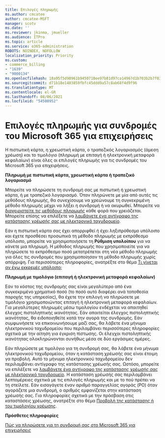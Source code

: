 ```yaml
---
title: Επιλογές πληρωμής
ms.author: cmcatee
author: cmcatee-MSFT
manager: scotv
ms.date: ''
ms.reviewer: jkinma, jmueller
ms.audience: ITPro
ms.topic: article
ms.service: o365-administration
ROBOTS: NOINDEX, NOFOLLOW
localization_priority: Priority
ms.custom:
- commerce_billing
- "1639"
- "9000134"
ms.openlocfilehash: 18a95f5d98961b9450718ee97b81d97ca14967d1b703b2b7f034d15e46f1a1bd
ms.sourcegitcommit: d71b18e1403859fbfc45ddd9a57c8ab68f4d9f96
ms.translationtype: MT
ms.contentlocale: el-GR
ms.lasthandoff: 08/06/2021
ms.locfileid: "54500952"
---
```

# <a name="payment-options-for-microsoft-365-for-business-subscriptions"></a>Επιλογές πληρωμής για συνδρομές του Microsoft 365 για επιχειρήσεις
  
Η πιστωτική κάρτα, η χρεωστική κάρτα, ο τραπεζικός λογαριασμός (άμεση χρέωση) και το τιμολόγιο (πληρωμή με επιταγή ή ηλεκτρονική μεταφορά κεφαλαίων) είναι όλες οι επιλογές πληρωμής για τις συνδρομές του Microsoft 365 για επιχειρήσεις.
  
**Πληρωμή με πιστωτική κάρτα, χρεωστική κάρτα ή τραπεζικό λογαριασμό**
  
Μπορείτε να πληρώσετε τη συνδρομή σας με πιστωτική ή χρεωστική κάρτα, ή με τραπεζικό λογαριασμό. Όταν πληρώνετε με μία από αυτές τις μεθόδους πληρωμής, θα συνεχίσουμε να χρεώνουμε τη συγκεκριμένη μέθοδο πληρωμής μέχρι να λήξει η συνδρομή ή να ακυρωθεί. Μπορείτε να [διαχειριστείτε τις μεθόδους πληρωμής](/microsoft-365/commerce/billing-and-payments/manage-payment-methods) κάθε φορά που χρειάζεται. Μπορείτε επίσης να επιλέξετε να [λαμβάνετε ένα αντίγραφο της κατάστασης χρέωσής σας με ηλεκτρονικό ταχυδρομείο](/microsoft-365/commerce/billing-and-payments/view-your-bill-or-invoice#receive-a-copy-of-your-billing-statement-in-email).

Εάν η πιστωτική κάρτα σας έχει απορριφθεί ή έχει ληξιπρόθεσμο υπόλοιπο και έχετε προσθέσει προσωπικά τη μέθοδο πληρωμής με εκπρόθεσμο υπόλοιπο, μπορείτε να χρησιμοποιήσετε τη **Ρύθμιση υπολοίπου** για να κάνετε μια πληρωμή. Η μέθοδος πληρωμής που χρησιμοποιείτε για να πληρώσετε το εκπρόθεσμο ποσό μετατρέπεται στη νέα μέθοδο πληρωμής για όλες τις συνδρομές που χρησιμοποίησαν τη μέθοδο πληρωμής χωρίς απόρριψη. Για περισσότερες πληροφορίες, ανατρέξτε στο θέμα [Τι γίνεται αν έχω εκκρεμές υπόλοιπο;](/microsoft-365/commerce/billing-and-payments/pay-for-your-subscription#what-if-i-have-an-outstanding-balance)

**Πληρωμή με τιμολόγιο (επιταγή ή ηλεκτρονική μεταφορά κεφαλαίων)**
  
Εάν το κόστος της συνδρομής σας είναι μεγαλύτερο από ένα συγκεκριμένο χρηματικό ποσό (το ποσό αυτό διαφέρει ανά τοποθεσία παροχής της υπηρεσίας), θα έχετε την επιλογή να πληρώσετε με τιμολόγιο χρησιμοποιώντας επιταγή ή ηλεκτρονική μεταφορά κεφαλαίων. Για μεγαλύτερες πληρωμές μέσω τιμολογίου ενδέχεται να απαιτηθεί έλεγχος πιστοληπτικής ικανότητας. Εάν απαιτείται έλεγχος πιστοληπτικής ικανότητας, θα ειδοποιηθείτε κατά την αγορά της συνδρομής. Εάν συμφωνήσετε να επικοινωνήσουμε μαζί σας, θα λάβετε ένα μήνυμα ηλεκτρονικού ταχυδρομείου που περιλαμβάνει περισσότερες πληροφορίες σχετικά με την αίτηση για έγκριση πίστωσης. Οι έλεγχοι πιστοληπτικής ικανότητας ολοκληρώνονται συνήθως μέσα σε δύο εργάσιμες ημέρες.

Εάν πληρώσετε με τιμολόγιο για τη συνδρομή σας, θα λάβετε ένα μήνυμα ηλεκτρονικού ταχυδρομείου, όταν η κατάσταση χρέωσής σας είναι έτοιμη γα προβολή. Αυτό το μήνυμα ηλεκτρονικού ταχυδρομείου δεν περιλαμβάνει αντίγραφο της κατάστασης χρέωσής σας. Ωστόσο, μπορείτε να επιλέξετε να [λαμβάνετε ένα αντίγραφο της κατάστασης χρέωσής σας με ηλεκτρονικό ταχυδρομείο](/microsoft-365/commerce/billing-and-payments/view-your-bill-or-invoice#receive-a-copy-of-your-billing-statement-in-email). Η κατάσταση χρέωσής σας περιλαμβάνει λεπτομέρειες σχετικά με τις επιλογές πληρωμής και με το πού πρέπει να τη στείλετε. Εάν εισαγάγετε έναν αριθμό παραγγελίας αγοράς (PO) όταν αγοράζετε μια συνδρομή, ο αριθμός εμφανίζεται στην κατάσταση χρέωσής σας. Για πληροφορίες σχετικά με την πρόσβαση στις καταστάσεις χρέωσης, ανατρέξτε στο θέμα [Προβολή της κατάστασης ή του τιμολογίου χρέωσης](/microsoft-365/commerce/billing-and-payments/view-your-bill-or-invoice).
  
**Πρόσθετες πληροφορίες**
  
[Πώς να πληρώσετε για τη συνδρομή σας στο Microsoft 365 για επιχειρήσεις](/microsoft-365/commerce/billing-and-payments/pay-for-your-subscription)